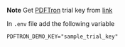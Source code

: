 **Note**
Get [PDFTron](https://www.pdftron.com/) trial key from [link](https://www.pdftron.com/documentation/nodejs/get-started/integration/windows/)

In <code>.env</code> file add the following variable

<code>PDFTRON_DEMO_KEY="sample_trial_key"</code>
